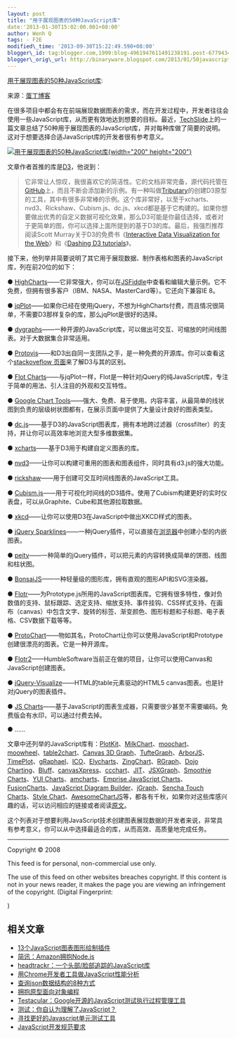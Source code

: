 ```yaml
--- 
layout: post 
title: "用于展现图表的50种JavaScript库" 
date:'2013-01-30T15:02:00.001+08:00' 
author: Wenh Q
tags: - F2E
modified\_time: '2013-09-30T15:22:49.590+08:00' 
blogger\_id: tag:blogger.com,1999:blog-4961947611491238191.post-6779434144241149112
blogger\_orig\_url: http://binaryware.blogspot.com/2013/01/50javascript.html
---
```

[用于展现图表的50种JavaScript库](http://blog.jobbole.com/32861/?utm_source=rss&utm_medium=rss&utm_campaign=%25e7%2594%25a8%25e4%25ba%258e%25e5%25b1%2595%25e7%258e%25b0%25e5%259b%25be%25e8%25a1%25a8%25e7%259a%258450%25e7%25a7%258djavascript%25e5%25ba%2593):

来源：[蛋丁博客](http://www.danding.net/2013/01/%E7%94%A8%E4%BA%8E%E5%B1%95%E7%8E%B0%E5%9B%BE%E8%A1%A8%E7%9A%8450%E7%A7%8Djavascript%E5%BA%93)

在很多项目中都会有在前端展现数据图表的需求，而在开发过程中，开发者往往会使用一些JavaScript库，从而更有效地达到想要的目标。最近，[TechSlide](http://techslides.com/)上的一篇文章总结了50种用于展现图表的JavaScript库，并对每种库做了简要的说明。这对于想要选择合适JavaScript库的开发者很有参考意义。

[![用于展现图表的50种JavaScript库](http://blog.jobbole.com/wp-content/uploads/2011/06/javascript-logo.png "用于展现图表的50种JavaScript库"){width="200"
height="200"}](http://blog.jobbole.com/wp-content/uploads/2011/06/javascript-logo.png "用于展现图表的50种JavaScript库")

文章作者首推的库是[D3](http://d3js.org/)，他说到：


> 它非常让人惊叹，我很喜欢它的简洁性。它的文档非常完备，源代码托管在[GitHub](http://blog.jobbole.com/6492/ "GitHub如何运作：时间并不决定一切")上，而且不断会添加新的示例。有一种叫做[Tributary](http://tributary.io/)的创建D3原型的工具，其中有很多非常棒的示例。这个库非常好，以至于xcharts、nvd3、Rickshaw、Cubism.js、dc.js、xkcd都是基于它构建的。如果你想要做出优秀的自定义数据可视化效果，那么D3可能是你最佳选择，或者对于更简单的图，你可以选择上面所提到的基于D3的库。最后，我强烈推荐阅读Scott
> Murray关于D3的免费书《[Interactive Data Visualization for the
> Web](http://ofps.oreilly.com/titles/9781449339739/)》和《[Dashing D3
> tutorials](http://www.dashingd3js.com/)》。

接下来，他列举并简要说明了其它用于展现数据、制作表格和图表的JavaScript库，列在前20位的如下：

●
[HighCharts](http://www.highcharts.com/)——它非常强大，你可以在[JSFiddle](http://www.highcharts.com/demo/)中查看和编辑大量示例。它不免费，但拥有很多客户（IBM、NASA、MasterCard等）。它还向下兼容IE
8。

●
[jqPlot](http://www.jqplot.com/)——如果你已经在使用jQuery，不想为HighCharts付费，而且情况很简单，不需要D3那样复杂的库，那么jqPlot是很好的选择。

●
[dygraphs](http://dygraphs.com/)——一种开源的JavaScript库，可以做出可交互、可缩放的时间线图表。对于大数据集合非常适用。

●
[Protovis](http://mbostock.github.com/protovis/)——和D3出自同一支团队之手，是一种免费的开源库。你可以查看这个[stackoveflow
页面](http://stackoverflow.com/questions/6212104/protovis-vs-d3-js)来了解D3与其的区别。

● [Flot
Charts](http://www.flotcharts.org/)——与jqPlot一样，Flot是一种针对jQuery的纯JavaScript库，专注于简单的用法、引人注目的外观和交互特性。

● [Google Chart
Tools](https://developers.google.com/chart/)——强大、免费、易于使用。内容丰富，从最简单的线状图到负责的层级树状图都有，在展示页面中提供了大量设计良好的图表类型。

●
[dc.js](http://nickqizhu.github.com/dc.js/)——基于D3的JavaScript图表库，拥有本地跨过滤器（crossfilter）的支持，并让你可以高效率地浏览大型多维数据集。

●
[xcharts](http://tenxer.github.com/xcharts/)——基于D3用于构建自定义图表的库。

●
[nvd3](http://nvd3.com/)——让你可以构建可重用的图表和图表组件，同时具有d3.js的强大功能。

●
[rickshaw](http://code.shutterstock.com/rickshaw/)——用于创建可交互时间线图表的JavaScript工具。

●
[Cubism.js](http://square.github.com/cubism/)——用于可视化时间线的D3插件。使用了Cubism构建更好的实时仪表盘，可以从Graphite、Cube和其他源拉取数据。

●
[xkcd](http://dan.iel.fm/xkcd/)——让你可以使用D3在JavaScript中做出XKCD样式的图表。

● [jQuery
Sparklines](http://www.omnipotent.net/jquery.sparkline/)——一种jQuery插件，可以直接在[浏览器](http://blog.jobbole.com/12749/ "浏览器")中创建小型的内嵌图表。

●
[peity](http://benpickles.github.com/peity/)——一种简单的jQuery插件，可以把元素的内容转换成简单的饼图、线图和柱状图。

●
[BonsaiJS](http://bonsaijs.org/)——一种轻量级的图形库，拥有直观的图形API和SVG渲染器。

●
[Flotr](http://code.google.com/p/flotr/)——为Prototype.js所用的JavaScript图表库。它拥有很多特性，像对负数值的支持、鼠标跟踪、选定支持、缩放支持、事件挂钩、CSS样式支持、在画布（canvas）中包含文字、旋转的标签、渐变颜色、图形标题和子标题、电子表格、CSV数据下载等等。

●
[ProtoChart](http://code.google.com/p/protochart/)——物如其名，ProtoChart让你可以使用JavaScript和Prototype创建很漂亮的图表。它是一种开源库。

●
[Flotr2](http://humblesoftware.com/flotr2/)——HumbleSoftware当前正在做的项目，让你可以使用Canvas和JavaScript创建图表。

●
[jQuery-Visualize](https://github.com/filamentgroup/jQuery-Visualize)——HTML的table元素驱动的HTML5
canvas图表。也是针对jQuery的图表插件。

● [JS
Charts](http://www.jscharts.com/)——基于JavaScript的图表生成器，只需要很少甚至不需要编码。免费版会有水印，可以通过付费去掉。

● ……

文章中还列举的JavaScript库有：[PlotKit](http://www.liquidx.net/plotkit/)、[MilkChart](http://mootools.net/forge/p/milkchart)、[moochart](http://moochart.coneri.se/)、[moowheel](http://www.labs.unwieldy.net/moowheel/)、[table2chart](http://mootools.net/forge/p/table2chart)、[Canvas
3D
Graph](http://dragan.yourtree.org/code/canvas-3d-graph/)、[TufteGraph](http://xaviershay.github.com/tufte-graph/)、[ArborJS](http://arborjs.org/)、[TimePlot](http://www.simile-widgets.org/timeplot/)、[gRaphael](http://g.raphaeljs.com/)、[ICO](https://github.com/uiteoi/ico)、[Elycharts](http://elycharts.com/)、[ZingChart](http://www.zingchart.com/)、[RGraph](http://www.rgraph.net/)、[Dojo
Charting](http://dojotoolkit.org/documentation/tutorials/1.8/charting/)、[Bluff](http://bluff.jcoglan.com/)、[canvasXpress](http://canvasxpress.org/)、[ccchart](http://jsgt.org/c/test/ws.htm)、[JIT](http://philogb.github.com/jit/)、[JSXGraph](http://jsxgraph.uni-bayreuth.de/wp/)、[Smoothie
Charts](http://smoothiecharts.org/)、[YUI
Charts](http://yuilibrary.com/yui/docs/charts/)、[amcharts](http://www.amcharts.com/javascript-charts/)、[Emprise
JavaScript
Charts](http://www.ejschart.com/)、[FusionCharts](http://www.fusioncharts.com/)、[JavaScript
Diagram
Builder](http://www.lutanho.net/diagram/)、[jGraph](http://www.jgraph.com/index.html)、[Sencha
Touch Charts](http://www.sencha.com/products/touch/charts/)、[Style
Chart](http://chart.inetsoft.com/)、[AwesomeChartJS](http://cyberpython.github.com/AwesomeChartJS/)等，都各有千秋，如果你对这些库感兴趣的话，可以访问相应的链接或者阅读[原文](http://techslides.com/50-javascript-charting-and-graphics-libraries/)。

这个列表对于想要利用JavaScript技术创建图表展现数据的开发者来说，非常具有参考意义，你可以从中选择最适合的库，从而高效、高质量地完成任务。


------------------------------------------------------------------------

Copyright © 2008

This feed is for personal, non-commercial use only.

The use of this feed on other websites breaches copyright. If this
content is not in your news reader, it makes the page you are viewing an
infringement of the copyright. (Digital Fingerprint:

)


相关文章
--------

-   [13个JavaScript图表图形绘制插件](http://blog.jobbole.com/13671/)
-   [简讯：Amazon拥抱Node.js](http://blog.jobbole.com/31104/)
-   [headtrackr：一个头部/脸部追踪的JavaScript库](http://blog.jobbole.com/31213/)
-   [用Chrome开发者工具做JavaScript性能分析](http://blog.jobbole.com/31178/)
-   [查询json数据结构的8种方式](http://blog.jobbole.com/31166/)
-   [拥抱原型面向对象编程](http://blog.jobbole.com/31274/)
-   [Testacular：Google开源的JavaScript测试执行过程管理工具](http://blog.jobbole.com/30134/)
-   [测试：你自认为理解了JavaScript？](http://blog.jobbole.com/30468/)
-   [寻找更好的Javascript单元测试工具](http://blog.jobbole.com/30738/)
-   [JavaScript开发规范要求](http://blog.jobbole.com/30854/)

